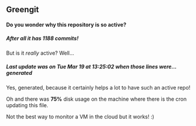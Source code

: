 ## Greengit

#### Do you wonder why this repository is so active?

##### After all it has 1188 commits!

But is it *really* active? Well...

##### Last update was on Tue Mar 19 at 13:25:02 when those lines were... generated

Yes, generated, because it certainly helps a lot to have such an active repo!

Oh and there was **75%** disk usage on the machine
where there is the cron updating this file.

Not the best way to monitor a VM in the cloud but it works! :)
